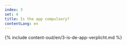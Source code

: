 ```yaml
---
index: 3
set: 4
title: Is the app compulsory?
contentLang: en
---
```

{% include content-oud/en/3-is-de-app-verplicht.md %}
